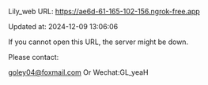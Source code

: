 Lily_web URL: https://ae6d-61-165-102-156.ngrok-free.app

Updated at: 2024-12-09 13:06:06

If you cannot open this URL, the server might be down.

Please contact: 

goley04@foxmail.com Or Wechat:GL_yeaH